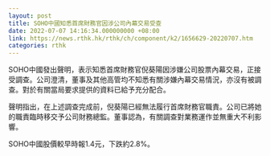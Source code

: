 ```yaml
---
layout: post
title: SOHO中國知悉首席財務官因涉公司內幕交易受查
date: 2022-07-07 14:16:34.000000000 +08:00
link: https://news.rthk.hk/rthk/ch/component/k2/1656629-20220707.htm
categories: rthk
---
```


SOHO中國發出聲明，表示知悉首席財務官倪葵陽因涉嫌公司股票內幕交易，正接受調查。公司澄清，董事及其他高管均不知悉有關涉嫌內幕交易情況，亦沒有被調查。對於有關當局要求提供的資料已給予充分配合。

聲明指出，在上述調查完成前，倪葵陽已經無法履行首席財務官職責。公司已將她的職責臨時移交予公司財務總監。董事認為，有關調查對業務運作並無重大不利影響。

SOHO中國股價較早時報1.4元，下跌約2.8%。
